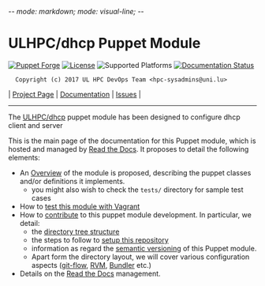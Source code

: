 -*- mode: markdown; mode: visual-line;  -*-

# ULHPC/dhcp Puppet Module 

[![Puppet Forge](http://img.shields.io/puppetforge/v/ULHPC/dhcp.svg)](https://forge.puppetlabs.com/ULHPC/dhcp)
[![License](http://img.shields.io/:license-GPL3.0-blue.svg)](LICENSE)
![Supported Platforms](http://img.shields.io/badge/platform-debian-lightgrey.svg)
[![Documentation Status](https://readthedocs.org/projects/ulhpc-puppet-dhcp/badge/?version=latest)](https://readthedocs.org/projects/ulhpc-puppet-dhcp/?badge=latest)

      Copyright (c) 2017 UL HPC DevOps Team <hpc-sysadmins@uni.lu>

| [Project Page](https://github.com/ULHPC/puppet-dhcp) | [Documentation](http://ulhpc-puppet-dhcp.readthedocs.org/en/latest/) | [Issues](https://github.com/ULHPC/puppet-dhcp/issues) |


-----------
The [ULHPC/dhcp](https://github.com/ULHPC/puppet-dhcp) puppet module has been designed to configure dhcp client and server

This is the main page of the documentation for this Puppet module, which is hosted and managed by [Read the Docs](http://ulhpc-dhcp.readthedocs.org/en/latest/).
It proposes to detail the following elements:

* An [Overview](overview.md) of the module is proposed, describing the puppet classes and/or definitions it implements.
     - you might also wish to check the `tests/` directory for sample test cases 
* How to [test this module with Vagrant](vagrant.md)
* How to [contribute](contributing/index.md) to this puppet module development. In particular, we detail:
     - the [directory tree structure](contributing/layout.md)
	 - the steps to follow to [setup this repository](contributing/setup.md)
	 - information as regard the [semantic versioning](contributing/versioning.md) of this Puppet module. 
     - Apart form the directory layout, we will cover various configuration aspects ([git-flow](https://github.com/nvie/gitflow), [RVM](https://rvm.io/), [Bundler](http://bundler.io/) etc.)
* Details on the [Read the Docs](http://ulhpc-puppet-dhcp.readthedocs.org/en/latest/) management.


